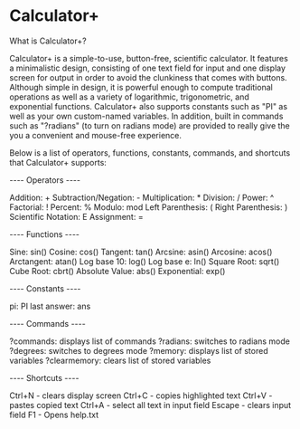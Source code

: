 Calculator+
======

What is Calculator+?

Calculator+ is a simple-to-use, button-free, scientific calculator. It features a minimalistic design, consisting of one text field for input and one display screen for output in order to avoid the clunkiness that comes with buttons. Although simple in design, it is powerful enough to compute traditional operations as well as a variety of logarithmic, trigonometric, and exponential functions. Calculator+ also supports constants such as "PI" as well as your own custom-named variables. In addition, built in commands such as "?radians" (to turn on radians mode) are provided to really give the you a convenient and mouse-free experience. 

Below is a list of operators, functions, constants, commands, and shortcuts that Calculator+ supports:

---- Operators ----

Addition: +
Subtraction/Negation: -
Multiplication: *
Division: /
Power: ^
Factorial: !
Percent: %
Modulo: mod
Left Parenthesis: (
Right Parenthesis: )
Scientific Notation: E
Assignment: =

---- Functions ----

Sine: sin()
Cosine: cos()
Tangent: tan()
Arcsine: asin()
Arcosine: acos()
Arctangent: atan()
Log base 10: log()
Log base e: ln()
Square Root: sqrt()
Cube Root: cbrt()
Absolute Value: abs()
Exponential: exp()

---- Constants ----

pi: PI 
last answer: ans

---- Commands ----

?commands: displays list of commands
?radians: switches to radians mode
?degrees: switches to degrees mode
?memory: displays list of stored variables
?clearmemory:  clears list of stored variables

---- Shortcuts ----

Ctrl+N - clears display screen
Ctrl+C - copies highlighted text
Ctrl+V - pastes copied text
Ctrl+A - select all text in input field
Escape - clears input field
F1 - Opens help.txt


